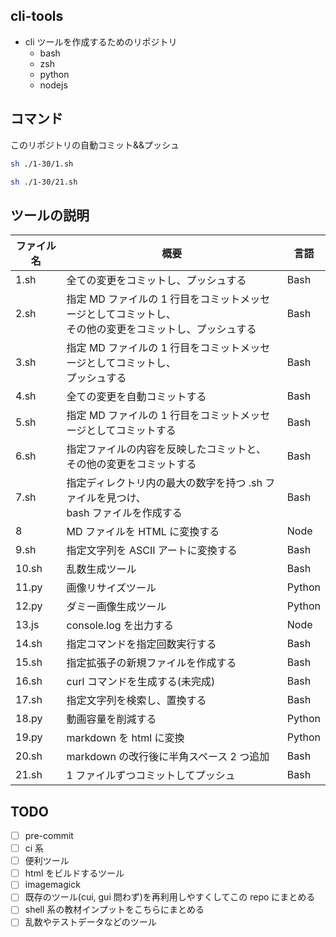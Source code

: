 ## cli-tools

- cli ツールを作成するためのリポジトリ
  - bash
  - zsh
  - python
  - nodejs

## コマンド

このリポジトリの自動コミット&&プッシュ

```bash
sh ./1-30/1.sh
```

```bash
sh ./1-30/21.sh
```

## ツールの説明

| ファイル名 | 概要                                                                                                       | 言語   |
| ---------- | ---------------------------------------------------------------------------------------------------------- | ------ |
| 1.sh       | 全ての変更をコミットし、プッシュする                                                                       | Bash   |
| 2.sh       | 指定 MD ファイルの 1 行目をコミットメッセージとしてコミットし、<br> その他の変更をコミットし、プッシュする | Bash   |
| 3.sh       | 指定 MD ファイルの 1 行目をコミットメッセージとしてコミットし、<br> プッシュする                           | Bash   |
| 4.sh       | 全ての変更を自動コミットする                                                                               | Bash   |
| 5.sh       | 指定 MD ファイルの 1 行目をコミットメッセージとしてコミットする                                            | Bash   |
| 6.sh       | 指定ファイルの内容を反映したコミットと、<br> その他の変更をコミットする                                    | Bash   |
| 7.sh       | 指定ディレクトリ内の最大の数字を持つ .sh ファイルを見つけ、<br> bash ファイルを作成する                    | Bash   |
| 8          | MD ファイルを HTML に変換する                                                                              | Node   |
| 9.sh       | 指定文字列を ASCII アートに変換する                                                                        | Bash   |
| 10.sh      | 乱数生成ツール                                                                                             | Bash   |
| 11.py      | 画像リサイズツール                                                                                         | Python |
| 12.py      | ダミー画像生成ツール                                                                                       | Python |
| 13.js      | console.log を出力する                                                                                     | Node   |
| 14.sh      | 指定コマンドを指定回数実行する                                                                             | Bash   |
| 15.sh      | 指定拡張子の新規ファイルを作成する                                                                         | Bash   |
| 16.sh      | curl コマンドを生成する(未完成)                                                                            | Bash   |
| 17.sh      | 指定文字列を検索し、置換する                                                                               | Bash   |
| 18.py      | 動画容量を削減する                                                                                         | Python |
| 19.py      | markdown を html に変換                                                                                    | Python |
| 20.sh      | markdown の改行後に半角スペース 2 つ追加                                                                   | Bash   |
| 21.sh      | 1 ファイルずつコミットしてプッシュ                                                                         | Bash   |

## TODO

- [ ] pre-commit
- [ ] ci 系
- [ ] 便利ツール
- [ ] html をビルドするツール
- [ ] imagemagick
- [ ] 既存のツール(cui, gui 問わず)を再利用しやすくしてこの repo にまとめる
- [ ] shell 系の教材インプットをこちらにまとめる
- [ ] 乱数やテストデータなどのツール
